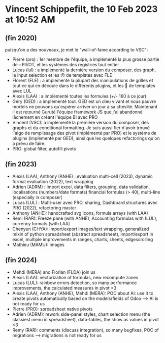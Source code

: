 # Vincent Schippefilt, the 10 Feb 2023 at 10:52 AM

## (fin 2020)

puisqu'on a des nouveaux, je met le "wall-of-fame according to VSC":

- Pierre (pro) : 1er membre de l'équipe, a implémenté la plus grosse partie de =PIVOT, et les systèmes des registries tout entier
- Lucas (lul) : a implémenté la dernière version du composer, des graph, le input selection et les 😠 de templates avec FLE
- Florent (FLE) : a implémenté la plupart des manipulations de grilles et tout ce qui en découle dans le différents plugins, et les 🥲 de templates avec LUL
- Alexis (LAA) : a implémenté toutes les formules (+/- 160 à ce jour)
- Géry (GED) : a implémenté tout. GED est un dieu vivant et nous pauvre mortels ne pouvons qu'espérer arriver un jour à sa cheville. Maintenant il est retourné Guruté l'équipe framework JS que j'ai abandonné lâchement en créant l'équipe BI avec PRO
- Vincent (VSC): a implémenté la première version du composer, des graphs et du conditional formatting. Je suis aussi fier d'avoir trouvé l'algo de remplissage des pivot (implémenté par PRO) et le système de plugins (implémenté par GED), ainsi que les quelques refactorings qu'on a prévu de faire.
- PRO: global filter, autofill pivots

## (fin 2023)

- Alexis (LAA), Anthony (ANHE) : evaluation multi-cell (2023), dynamic format evaluation (2022), text wrapping
- Adrien (ADRM) : import excel, data filters, grouping, data validation, localisations (numbers/date formats)
  financial formulas (> 40), multi-line (especially in composer)
- Lucas (LUL) : Multi-user avec PRO, sharing, Dashboard structures avec PRO (2022), refactoring master
- Anthony (ANHE): handcrafted svg icons, formula arrays (with LAA)
- Remi (RAR): Freeze pane (with ANHE), Accounting formulas with (LUL), currency formats (with LAA)
- Chenyun (CHYA): import/export images/text wrapping, generalized mixin of python spreadsheet (abstract spreadsheet), import/export in excel, multiple improvements in ranges, charts, sheets, edgescrolling
- Mathieu (MAMU): images

## (fin 2024)

- Mehdi (MERA) and Florian (FLDA) join us
- Alexis (LAA): vectorization of formulas, new recompute zones
- Lucas (LUL): rainbow errors detection, so many performance improvements, the calculated measures in pivot <3
- Alexis (LAA), Anthony (ANHE), Mehdi (MERA): POC about AI: use it to create pivots automatically based on the models/fields of Odoo --> AI is not ready for us
- Pierre (PRO): spreadsheet native pivots
- Adrien (ADRM): rework side-panel styles, chart selection menu (the classiest menu in spreadsheet), data-tables, the show as values in pivot <3
- Remy (RAR): comments (discuss integration), so many bugfixes, POC of migrations --> migrations is not ready for us
